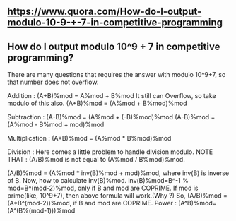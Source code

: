 https://www.quora.com/How-do-I-output-modulo-10-9-+-7-in-competitive-programming
-----------------------------------------------------------
How do I output modulo 10^9 + 7 in competitive programming?
-----------------------------------------------------------

There are many questions that requires the answer with modulo 10^9+7, so that number does not overflow.

Addition :
 (A+B)%mod = A%mod + B%mod
It still can Overflow, so take modulo of this also.
 (A+B)%mod = (A%mod + B%mod)%mod

Subtraction :
 (A-B)%mod = (A%mod + (-B)%mod)%mod
 (A-B)%mod = (A%mod - B%mod + mod)%mod

Multiplication :
 (A*B)%mod = (A%mod * B%mod)%mod

Division :
Here comes a little problem to handle division modulo.
NOTE THAT : (A/B)%mod is not equal to (A%mod / B%mod)%mod.

(A/B)%mod = (A%mod * inv(B)%mod + mod)%mod, where inv(B) is inverse of B.
Now, how to calculate inv(B)%mod.
inv(B)%mod=B^-1 % mod=B^(mod-2)%mod, only if B and mod are COPRIME.
If mod is prime(like, 10^9+7), then above formula will work.(Why ?)
So, (A/B)%mod = (A*B^(mod-2))%mod, if B and mod are COPRIME.
Power :
(A^B)%mod=(A^(B%(mod-1)))%mod